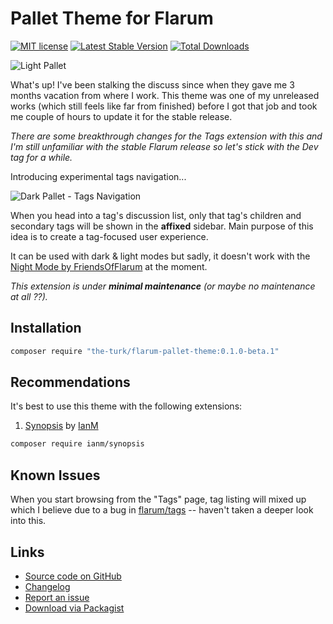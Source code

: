 # Pallet Theme for Flarum

[![MIT license](https://img.shields.io/badge/license-MIT-blue.svg)](https://github.com/the-turk/flarum-pallet-theme/blob/master/LICENSE) [![Latest Stable Version](https://img.shields.io/packagist/v/the-turk/flarum-pallet-theme.svg)](https://packagist.org/packages/the-turk/flarum-pallet-theme) [![Total Downloads](https://img.shields.io/packagist/dt/the-turk/flarum-pallet-theme.svg)](https://packagist.org/packages/the-turk/flarum-pallet-theme)

![Light Pallet](https://i.imgur.com/EBPARGE.png)

What's up! I've been stalking the discuss since when they gave me 3 months vacation from where I work. This theme was one of my unreleased works (which still feels like far from finished) before I got that job and took me couple of hours to update it for the stable release.

_There are some breakthrough changes for the Tags extension with this and I'm still unfamiliar with the stable Flarum release so let's stick with the Dev tag for a while._

Introducing experimental tags navigation...

![Dark Pallet - Tags Navigation](https://i.imgur.com/XE0xdu6.gif)

When you head into a tag's discussion list, only that tag's children and secondary tags will be shown in the **affixed** sidebar. Main purpose of this idea is to create a tag-focused user experience.

It can be used with dark & light modes but sadly, it doesn't work with the [Night Mode by FriendsOfFlarum](https://discuss.flarum.org/d/21492-friendsofflarum-night-mode) at the moment.

_This extension is under **minimal maintenance** (or maybe no maintenance at all ??)._

## Installation

```bash
composer require "the-turk/flarum-pallet-theme:0.1.0-beta.1"
```

## Recommendations

It's best to use this theme with the following extensions:

1. [Synopsis](https://discuss.flarum.org/d/25772-synopsis) by [IanM](https://discuss.flarum.org/u/ianm)

```bash
composer require ianm/synopsis
```

## Known Issues

When you start browsing from the "Tags" page, tag listing will mixed up which I believe due to a bug in [flarum/tags](https://github.com/flarum/tags/pull/134#issuecomment-861665957) -- haven't taken a deeper look into this.

## Links

- [Source code on GitHub](https://github.com/the-turk/flarum-pallet-theme)
- [Changelog](https://github.com/the-turk/flarum-pallet-theme/blob/master/CHANGELOG.md)
- [Report an issue](https://github.com/the-turk/flarum-pallet-theme/issues)
- [Download via Packagist](https://packagist.org/packages/the-turk/flarum-pallet-theme)

